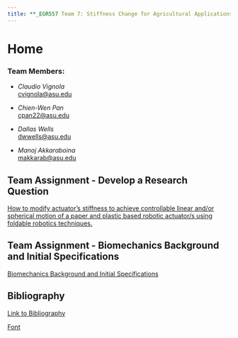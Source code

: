 ```yaml
---
title: **_EGR557 Team 7: Stiffness Change for Agricultural Applications_**
---
```


# Home
### Team Members:
* _Claudio Vignola_     
cvignola@asu.edu

* _Chien-Wen Pan_       
cpan22@asu.edu

* _Dallas Wells_        
dwwells@asu.edu

* _Manoj Akkaraboina_   
makkarab@asu.edu

## Team Assignment - Develop a Research Question
[How to modify actuator’s stiffness to achieve controllable linear and/or spherical motion of a paper and plastic based robotic actuator/s using foldable robotics techniques.](/researchquestion)

## Team Assignment - Biomechanics Background and Initial Specifications

[Biomechanics Background and Initial Specifications](https://nbviewer.jupyter.org/github/cvignola95/cvignola95.github.io/blob/main/Biomechanics%20Background%20and%20Initial%20Specifications.ipynb)


## Bibliography
[Link to Bibliography](/bibliography)




[Font](/Font)





